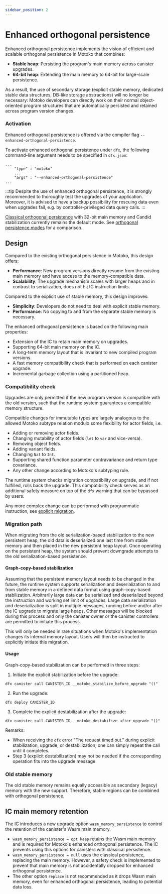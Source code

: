 ```yaml
---
sidebar_position: 2
---
```


# Enhanced orthogonal persistence

Enhanced orthogonal persistence implements the vision of efficient and scalable orthogonal persistence in Motoko that combines:
* **Stable heap**: Persisting the program's main memory across canister upgrades.
* **64-bit heap**: Extending the main memory to 64-bit for large-scale persistence.

As a result, the use of secondary storage (explicit stable memory, dedicated stable data structures, DB-like storage abstractions) will no longer be necessary: Motoko developers can directly work on their normal object-oriented program structures that are automatically persisted and retained across program version changes.

### Activation
Enhanced orthogonal persistence is offered via the compiler flag `--enhanced-orthogonal-persistence`.

To activate enhanced orthogonal persistence under `dfx`, the following command-line argument needs to be specified in `dfx.json`:

```
...
    "type" : "motoko"
    ...
    "args" : "--enhanced-orthogonal-persistence"
...
```

:::tip
Despite the use of enhanced orthogonal persistence, it is strongly recommended to thoroughly test the upgrades of your application.
Moreover, it is advised to have a backup possibility for rescuing data even when upgrades fail, e.g. by controller-privileged data query calls.
:::

[Classical orthogonal persistence](classical.md) with 32-bit main memory and Candid stabilization currently remains the default mode.
See [orthogonal persistence modes](modes.md) for a comparison.

## Design
Compared to the existing orthogonal persistence in Motoko, this design offers:
* **Performance**: New program versions directly resume from the existing main memory and have access to the memory-compatible data.
* **Scalability**: The upgrade mechanism scales with larger heaps and in contrast to serialization, does not hit IC instruction limits.

Compared to the explicit use of stable memory, this design improves:
* **Simplicity**: Developers do not need to deal with explicit stable memory.
* **Performance**: No copying to and from the separate stable memory is necessary.

The enhanced orthogonal persistence is based on the following main properties:
* Extension of the IC to retain main memory on upgrades.
* Supporting 64-bit main memory on the IC.
* A long-term memory layout that is invariant to new compiled program versions.
* A fast memory compatibility check that is performed on each canister upgrade.
* Incremental garbage collection using a partitioned heap.

### Compatibility check
Upgrades are only permitted if the new program version is compatible with the old version, such that the runtime system guarantees a compatible memory structure.

Compatible changes for immutable types are largely analogous to the allowed Motoko subtype relation modulo some flexibility for actor fields, i.e.
* Adding or removing actor fields.
* Changing mutability of actor fields (`let` to `var` and vice-versa).
* Removing object fields.
* Adding variant fields.
* Changing `Nat` to `Int`.
* Supporting shared function parameter contravariance and return type covariance.
* Any other change according to Motoko's subtyping rule.

The runtime system checks migration compatibility on upgrade, and if not fulfilled, rolls back the upgrade. This compatibility check serves as an additional safety measure on top of the `dfx` warning that can be bypassed by users.

Any more complex change can be performed with programmatic instruction, see [explicit migration](/docs/motoko/data-persistence#explicit-migration).

### Migration path
When migrating from the old serialization-based stabilization to the new persistent heap, the old data is deserialized one last time from stable memory and then placed in the new persistent heap layout. Once operating on the persistent heap, the system should prevent downgrade attempts to the old serialization-based persistence.

#### Graph-copy-based stabilization
Assuming that the persistent memory layout needs to be changed in the future, the runtime system supports serialization and deserialization to and from stable memory in a defined data format using graph-copy-based stabilization. Arbitrarily large data can be serialized and deserialized beyond the instruction and working set limit of upgrades. Large data serialization and deserialization is split in multiple messages, running before and/or after the IC upgrade to migrate large heaps. Other messages will be blocked during this process and only the canister owner or the canister controllers are permitted to initiate this process.

This will only be needed in rare situations when Motoko's implementation changes its internal memory layout. Users will then be instructed to explicitly initiate this migration.

#### Usage
Graph-copy-based stabilization can be performed in three steps:

1. Initiate the explicit stabilization before the upgrade:

```
dfx canister call CANISTER_ID __motoko_stabilize_before_upgrade "()"
```

2. Run the upgrade:

```
dfx deploy CANISTER_ID
```

3. Complete the explicit destabilization after the upgrade:

```
dfx canister call CANISTER_ID __motoko_destabilize_after_upgrade "()"
```

Remarks:
* When receiving the `dfx` error "The request timed out." during explicit stabilization, upgrade, or destabilization, one can simply repeat the call until it completes.
* Step 3 (explicit destabilization) may not be needed if the corresponding operation fits into the upgrade message.

### Old stable memory
The old stable memory remains equally accessible as secondary (legacy) memory with the new support. Therefore, stable regions can be combined with orthogonal persistence.

## IC main memory retention

The IC introduces a new upgrade option `wasm_memory_persistence` to control the retention of the canister's Wasm main memory.
* `wasm_memory_persistence = opt keep` retains the Wasm main memory and is required for Motoko's enhanced orthogonal persistence. The IC prevents using this options for canisters with classical persistence.
* `wasm_memory_persistence = null` uses the classical persistence, replacing the main memory. However, a safety check is implemented to prevent that main memory is not accidentally dropped for enhanced orthogonal persistence.
* The other option `replace` is not recommended as it drops Wasm main memory, even for enhanced orthogonal persistence, leading to potential data loss.
